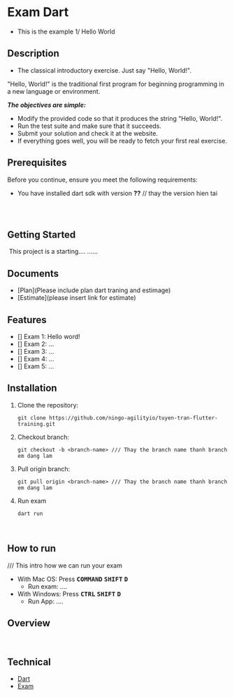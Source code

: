 # Exam Dart
- This is the example 1/ Hello World
​
## Description
- The classical introductory exercise. Just say "Hello, World!".

"Hello, World!" is the traditional first program for beginning programming in a new language or environment.

***The objectives are simple:***

- Modify the provided code so that it produces the string "Hello, World!".
- Run the test suite and make sure that it succeeds.
- Submit your solution and check it at the website.
- If everything goes well, you will be ready to fetch your first real exercise.
## Prerequisites
Before you continue, ensure you meet the following requirements:
​
* You have installed dart sdk with version __??__ // thay the version hien tai
​
    ```
    
    ```
​
## Getting Started
​
This project is a starting....
...... 
​
## Documents
- [Plan](Please include plan dart traning and estimage)
- [Estimate](please insert link for estimate)
​
## Features
- [] Exam 1: Hello word!
- [] Exam 2: ...
- [] Exam 3: ...
- [] Exam 4: ...
- [] Exam 5: ...
​
## Installation
1. Clone the repository:
​
    ```
    git clone https://github.com/ningo-agilityio/tuyen-tran-flutter-training.git
    ```
2. Checkout branch:
​
    ```
    git checkout -b <branch-name> /// Thay the branch name thanh branch em dang lam
    ```
3. Pull origin branch:
​
    ```
    git pull origin <branch-name> /// Thay the branch name thanh branch em dang lam
    ```
4. Run exam
   ```
   dart run
   ```
​
​
## How to run
/// This intro how we can run your exam
* With Mac OS: Press <kbd>__COMMAND__</kbd> <kbd>__SHIFT__</kbd> <kbd>__D__</kbd>
    - Run exam: ....
* With Windows: Press <kbd>__CTRL__</kbd> <kbd>__SHIFT__</kbd> <kbd>__D__</kbd>
    - Run App: ....
​
## Overview
​
​
## Technical
- [Dart](https://dart.dev/)
- [Exam]()
​
